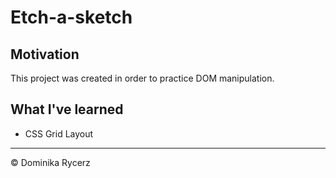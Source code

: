 # Etch-a-sketch



## Motivation

This project was created in order to practice DOM manipulation.

## What I've learned

- CSS Grid Layout



- - -
© Dominika Rycerz

